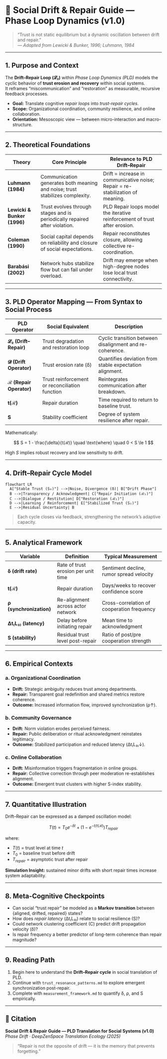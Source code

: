 # 🔄 Social Drift & Repair Guide — Phase Loop Dynamics (v1.0)

> “Trust is not static equilibrium but a dynamic oscillation between drift and repair.”  
> — *Adapted from Lewicki & Bunker, 1996; Luhmann, 1984*

---

## 1. Purpose and Context

The **Drift–Repair Loop (𝓛₂)** within *Phase Loop Dynamics (PLD)* models the cyclic behavior of **trust erosion and recovery** within social systems.  
It reframes “miscommunication” and “restoration” as measurable, recursive feedback processes.

- **Goal:** Translate cognitive *repair loops* into *trust-repair cycles*.  
- **Scope:** Organizational coordination, community resilience, and online collaboration.  
- **Orientation:** Mesoscopic view — between micro-interaction and macro-structure.

---

## 2. Theoretical Foundations

| Theory | Core Principle | Relevance to PLD Drift–Repair |
|--------|----------------|-------------------------------|
| **Luhmann (1984)** | Communication generates both meaning and noise; trust stabilizes complexity. | Drift = increase in communicative noise; Repair = re-stabilization of meaning. |
| **Lewicki & Bunker (1996)** | Trust evolves through stages and is periodically repaired after violation. | PLD Repair loops model the iterative reinforcement of trust after erosion. |
| **Coleman (1990)** | Social capital depends on reliability and closure of social expectations. | Repair reconstitutes closure, allowing collective re-coordination. |
| **Barabási (2002)** | Network hubs stabilize flow but can fail under overload. | Drift may emerge when high-degree nodes lose local trust connectivity. |

---

## 3. PLD Operator Mapping — From Syntax to Social Process

| PLD Operator | Social Equivalent | Description |
|---------------|-------------------|--------------|
| **𝓛₂ (Drift–Repair)** | Trust degradation and restoration loop | Cyclic transition between disalignment and re-coherence. |
| **𝓓 (Drift Operator)** | Trust erosion rate (δ) | Quantifies deviation from stable expectation alignment. |
| **ℛ (Repair Operator)** | Trust reinforcement or reconciliation function | Reintegrates communication after breakdown. |
| **t(ℛ)** | Repair duration | Time required to return to baseline trust. |
| **S** | Stability coefficient | Degree of system resilience after repair. |

Mathematically:

$$
S = 1 - \frac{\delta}{t(ℛ)} \quad \text{where} \quad 0 < S \le 1
$$

High $S$ implies robust recovery and low sensitivity to drift.

---

## 4. Drift–Repair Cycle Model

```mermaid
flowchart LR
  A["Stable Trust (S₀)"] -->|Noise, Divergence (δ)| B["Drift Phase"]
  B -->|Transparency / Acknowledgment| C["Repair Initiation (ℛ₁)"]
  C -->|Dialogue / Restitution| D["Restoration (ℛ₂)"]
  D -->|Learning / Reinforcement| E["Stabilized Trust (S₁)"]
  E -->|Residual Uncertainty| B
```
> Each cycle closes via feedback, strengthening the network’s adaptive capacity.

---

## 5. Analytical Framework

| Variable | Definition | Typical Measurement |
|-----------|-------------|---------------------|
| **δ (drift rate)** | Rate of trust erosion per unit time | Sentiment decline, rumor spread velocity |
| **t(ℛ)** | Repair duration | Days/weeks to recover confidence score |
| **ρ (synchronization)** | Re-alignment across actor network | Cross-correlation of cooperation frequency |
| **Δt₍L₃₎ (latency)** | Delay before initiating repair | Mean time to acknowledgment |
| **S (stability)** | Residual trust level post-repair | Ratio of post/pre cooperation strength |

---

## 6. Empirical Contexts

### a. Organizational Coordination
- **Drift:** Strategic ambiguity reduces trust among departments.  
- **Repair:** Transparent goal redefinition and shared metrics restore coherence.  
- **Outcome:** Increased information flow, improved synchronization (ρ↑).

### b. Community Governance
- **Drift:** Norm violation erodes perceived fairness.  
- **Repair:** Public deliberation or ritual acknowledgment reinstates legitimacy.  
- **Outcome:** Stabilized participation and reduced latency (Δt₍L₃₎↓).

### c. Online Collaboration
- **Drift:** Misinformation triggers fragmentation in online groups.  
- **Repair:** Collective correction through peer moderation re-establishes alignment.  
- **Outcome:** Emergent trust clusters with higher S-index stability.

---

## 7. Quantitative Illustration

Drift–Repair can be expressed as a damped oscillation model:

$$
T(t) = T_0 e^{-\delta t} + (1 - e^{-t/t(ℛ)})T_{repair}
$$

where:  
- $T(t)$ = trust level at time *t*  
- $T_0$ = baseline trust before drift  
- $T_{repair}$ = asymptotic trust after repair  

**Simulation Insight:** sustained minor drifts with short repair times increase system adaptability.

---

## 8. Meta-Cognitive Checkpoints

- Can social “trust repair” be modeled as a **Markov transition** between {aligned, drifted, repaired} states?  
- How does *repair latency* (Δt₍L₃₎) relate to social resilience (S)?  
- Could network clustering coefficient (C) predict drift propagation velocity (δ)?  
- Is repair frequency a better predictor of long-term coherence than repair magnitude?

---

## 9. Reading Path

1. Begin here to understand the **Drift–Repair cycle** in social translation of PLD.  
2. Continue with `trust_resonance_patterns.md` to explore emergent synchronization post-repair.  
3. Complete with `measurement_framework.md` to quantify δ, ρ, and S empirically.

---

## 📘 Citation

**Social Drift & Repair Guide — PLD Translation for Social Systems (v1.0)**  
_Phase Drift · DeepZenSpace Translation Ecology (2025)_

> “Repair is not the opposite of drift — it is the memory that prevents forgetting.”
